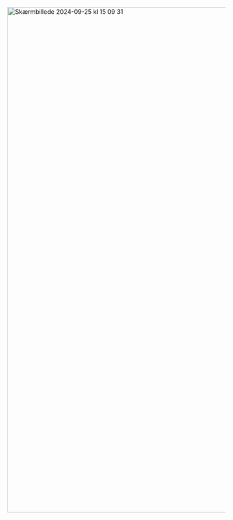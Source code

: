<img width="1168" alt="Skærmbillede 2024-09-25 kl  15 09 31" src="https://github.com/user-attachments/assets/53bfd5cf-32fb-487d-a7dd-d69226f3f476">
